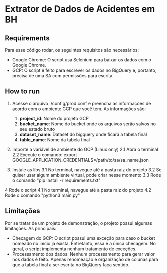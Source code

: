 # Extrator de Dados de Acidentes em BH

## Requirements
Para esse código rodar, os seguintes requisitos são necessários:
- Google Chrome: O script usa Selenium para baixar os dados com o Google Chrome.
- GCP: O script é feito para escrever os dados no BigQuery e, portanto, precisa de uma SA com permissões para escrita.

## How to run
1. Acesse o arquivo ./config/prod.conf e preencha as informações de acordo com o ambiente GCP que você tem. As informações são:
    1. **project_id**: Nome do projeto GCP
    2. **bucket_name**: Nome do bucket onde os arquivos serão salvos no seu estado bruto
    3. **dataset_name**: Dataset do bigquery onde ficará a tabela final
    4. **table_name**: Nome da tabela final

2. Importe a variável de ambiente do GCP (Linux only)
    2.1 Abra o terminal
    2.2 Execute o comando: export GOOGLE_APPLICATION_CREDENTIALS=/path/to/sa/sa_name.json

3. Instale as libs
    3.1 No terminal, navegue até a pasta raiz do projeto
    3.2 Se quiser usar algum ambiente virtual, pode criar nesse momento
    3.3 Rode o comando "pip install -r requirements.txt"

4 Rode o script
    4.1 No terminal, navegue até a pasta raiz do projeto
    4.2 Rode o comando "python3 main.py"

## Limitações
Por se tratar de um projeto de demonstração, o projeto possui algumas limitações. As principais:
- Checagem do GCP: O script possui uma exceção para caso o bucket nomeado no início já exista. Entretanto, essa é a única checagem. No geral, o script implementa nenhum tratamento de exceções.
- Processamento dos dados: Nenhum processamento para gerar valor nos dados é feito. Apenas renomeação e organização de colunas para que a tabela final a ser escrita no BigQuery faça sentido.